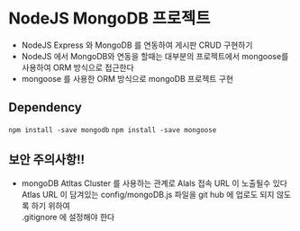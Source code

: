 # NodeJS MongoDB 프로젝트

- NodeJS Express 와 MongoDB 를 연동하여 게시판 CRUD 구현하기
- NodeJS 에서 MongoDB와 연동을 할때는 대부분의 프로젝트에서 mongoose를 사용하여 ORM 방식으로 접근한다
- mongoose 를 사용한 ORM 방식으로 mongoDB 프로젝트 구현

## Dependency

`npm install -save mongodb`
`npm install -save mongoose`

## 보안 주의사항!!

- mongoDB Atltas Cluster 를 사용하는 관계로 Alals 접속 URL 이 노출될수 있다  
  Atlas URL 이 담겨있는 config/mongoDB.js 파일을 git hub 에 업로도 되지 않도록 하기 위하여  
  .gitignore 에 설정해야 한다
